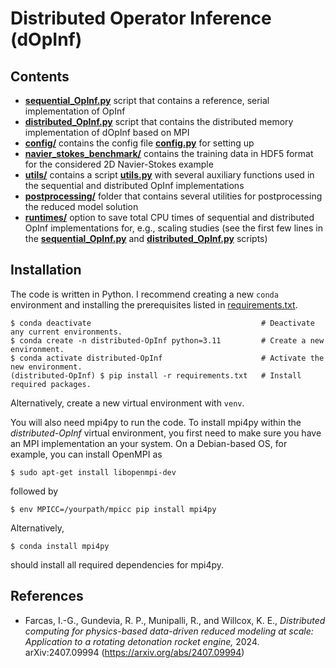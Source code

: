 # Distributed Operator Inference (dOpInf)

<!--Minitutorial [MT6](https://meetings.siam.org/sess/dsp_programsess.cfm?SESSIONCODE=82504)/[MT7](https://meetings.siam.org/sess/dsp_programsess.cfm?SESSIONCODE=83058), SIAM Conference on Computational Science and Engineering ([CSE25](https://www.siam.org/conferences-events/siam-conferences/cse25/))\
[Ionut-Gabriel Farcas](https://scholar.google.com/citations?user=Cts5ePIAAAAJ), Virginia Tech\
[Shane A. McQuarrie](https://scholar.google.com/citations?user=qQ6JDJ4AAAAJ), Sandia National Laboratories\
[Steffen Werner](https://scholar.google.com/citations?user=F2v1uKAAAAAJ), Virginia Tech\
March 2025, Fort Worth, TX -->

## Contents

- [**sequential_OpInf.py**](./sequential_OpInf.py) script that contains a reference, serial implementation of OpInf
- [**distributed_OpInf.py**](./distributed_OpInf.py) script that contains the distributed memory implementation of dOpInf based on MPI
- [**config/**](/config/) contains the config file [**config.py**](/config/config.py) for setting up
- [**navier_stokes_benchmark/**](/navier_stokes_benchmark/) contains the training data in HDF5 format for the considered 2D Navier-Stokes example
- [**utils/**](/utils/) contains a script [**utils.py**](/utils/utils.py) with several auxiliary functions used in the sequential and distributed OpInf implementations
- [**postprocessing/**](/postprocessing/) folder that contains several utilities for postprocessing the reduced model solution
- [**runtimes/**](/runtimes/) option to save total CPU times of sequential and distributed OpInf implementations for, e.g., scaling studies (see the first few lines in the [**sequential_OpInf.py**](./sequential_OpInf.py) and [**distributed_OpInf.py**](./distributed_OpInf.py) scripts)


## Installation

The code is written in Python.
I recommend creating a new `conda` environment and installing the prerequisites listed in [requirements.txt](./requirements.txt).

```shell
$ conda deactivate                                      # Deactivate any current environments.
$ conda create -n distributed-OpInf python=3.11         # Create a new environment.
$ conda activate distributed-OpInf                      # Activate the new environment.
(distributed-OpInf) $ pip install -r requirements.txt   # Install required packages.
```

Alternatively, create a new virtual environment with `venv`.

You will also need mpi4py to run the code.
To install mpi4py within the <em>distributed-OpInf</em> virtual environment, you first need to make sure you have an MPI implementation an your system.
On a Debian-based OS, for example, you can install OpenMPI as
```shell
$ sudo apt-get install libopenmpi-dev
```
followed by
```shell
$ env MPICC=/yourpath/mpicc pip install mpi4py
```

Alternatively,
``` shell
$ conda install mpi4py
```
should install all required dependencies for mpi4py.

<!--If you wish to run the -->

## References
- Farcas, I.-G., Gundevia, R. P., Munipalli, R., and Willcox, K. E., <em>Distributed computing for physics-based data-driven reduced
modeling at scale: Application to a rotating detonation rocket engine,</em> 2024. arXiv:2407.09994 (https://arxiv.org/abs/2407.09994)
